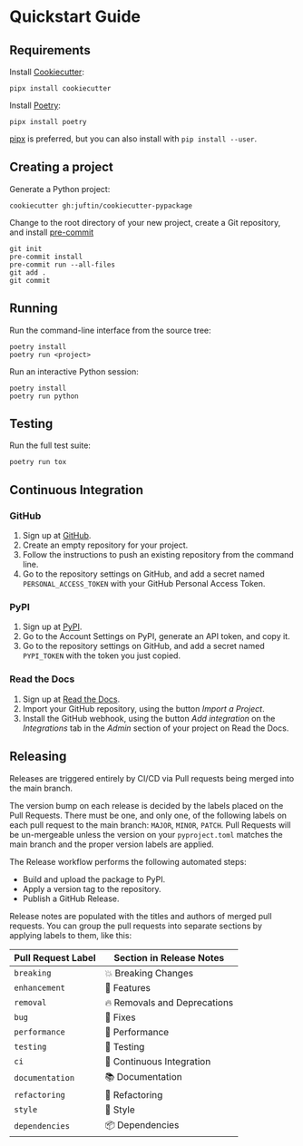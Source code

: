 # Quickstart Guide

## Requirements

Install [Cookiecutter]:

```shell
pipx install cookiecutter
```

Install [Poetry]:

```shell
pipx install poetry
```

[pipx] is preferred, but you can also install with `pip install --user`.

## Creating a project

Generate a Python project:

```shell
cookiecutter gh:juftin/cookiecutter-pypackage
```

Change to the root directory of your new project, create a Git 
repository, and install [pre-commit]

```shell
git init
pre-commit install
pre-commit run --all-files
git add .
git commit
```

## Running

Run the command-line interface from the source tree:

```shell
poetry install
poetry run <project>
```

Run an interactive Python session:

```shell
poetry install
poetry run python
```

## Testing

Run the full test suite:

```shell
poetry run tox
```

## Continuous Integration

### GitHub

1. Sign up at [GitHub].
2. Create an empty repository for your project.
3. Follow the instructions to push an existing repository from the command line.
4. Go to the repository settings on GitHub, and
   add a secret named `PERSONAL_ACCESS_TOKEN` with your GitHub Personal Access Token.

### PyPI

1. Sign up at [PyPI].
2. Go to the Account Settings on PyPI,
   generate an API token, and copy it.
3. Go to the repository settings on GitHub, and
   add a secret named `PYPI_TOKEN` with the token you just copied.

### Read the Docs

1. Sign up at [Read the Docs].
2. Import your GitHub repository, using the button _Import a Project_.
3. Install the GitHub webhook,
   using the button _Add integration_
   on the _Integrations_ tab
   in the _Admin_ section of your project
   on Read the Docs.

## Releasing

Releases are triggered entirely by CI/CD via Pull requests being merged into 
the main branch. 

The version bump on each release is decided by the labels placed on the Pull Requests.
There must be one, and only one, of the following labels on each pull request to the main branch:
`MAJOR`, `MINOR`, `PATCH`. Pull Requests will be un-mergeable unless the version on
your `pyproject.toml` matches the main branch and the proper version labels are applied.

The Release workflow performs the following automated steps:

- Build and upload the package to PyPI.
- Apply a version tag to the repository.
- Publish a GitHub Release.

Release notes are populated with the titles and authors of merged pull requests.
You can group the pull requests into separate sections
by applying labels to them, like this:

<!-- table-release-drafter-sections-begin -->

| Pull Request Label | Section in Release Notes     |
| ------------------ | ---------------------------- |
| `breaking`         | 💥 Breaking Changes          |
| `enhancement`      | 🚀 Features                  |
| `removal`          | 🔥 Removals and Deprecations |
| `bug`              | 🐞 Fixes                     |
| `performance`      | 🐎 Performance               |
| `testing`          | 🚨 Testing                   |
| `ci`               | 👷 Continuous Integration    |
| `documentation`    | 📚 Documentation             |
| `refactoring`      | 🔨 Refactoring               |
| `style`            | 💄 Style                     |
| `dependencies`     | 📦 Dependencies              |

<!-- table-release-drafter-sections-end -->

[codecov]: https://codecov.io/
[cookiecutter]: https://github.com/audreyr/cookiecutter
[github]: https://github.com/
[install-poetry.py]: https://raw.githubusercontent.com/python-poetry/poetry/master/install-poetry.py
[nox]: https://nox.thea.codes/
[nox-poetry]: https://nox-poetry.readthedocs.io/
[pipx]: https://pipxproject.github.io/pipx/
[poetry]: https://python-poetry.org/
[poetry version]: https://python-poetry.org/docs/cli/#version
[pyenv]: https://github.com/pyenv/pyenv
[pypi]: https://pypi.org/
[read the docs]: https://readthedocs.org/
[testpypi]: https://test.pypi.org/
[pre-commit]: https://pre-commit.com/
